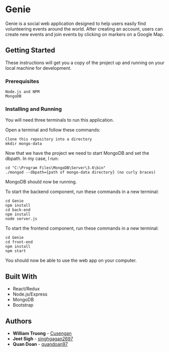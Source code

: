 # Genie

Genie is a social web application designed to help users easily find volunteering events around the world. After creating an account, users can create new events and join events by clicking on markers on a Google Map.

## Getting Started

These instructions will get you a copy of the project up and running on your local machine for development.

### Prerequisites

```
Node.js and NPM
MongoDB
```

### Installing and Running 

You will need three terminals to run this application.

Open a terminal and follow these commands:

```
Clone this repository into a directory
mkdir mongo-data 
```

Now that we have the project we need to start MongoDB and set the dbpath. In my case, I run:

```
cd "C:\Program Files\MongoDB\Server\3.6\bin"
./mongod --dbpath={path of mongo-data directory} (no curly braces)
```

MongoDB should now be running.

To start the backend component, run these commands in a new terminal:

```
cd Genie
npm install
cd back-end
npm install
node server.js
```

To start the frontend component, run these commands in a new terminal:
```
cd Genie
cd front-end
npm install
npm start
```

You should now be able to use the web app on your computer.

## Built With

* React/Redux
* Node.js/Express
* MongoDB
* Bootstrap

## Authors

* **William Truong** - [Cusengan](https://github.com/cusengan)
* **Jeet Sigh** - [singhgagan2697](https://github.com/singhgagan2697)
* **Quan Doan** - [quandoan97](https://github.com/quandoan97)
